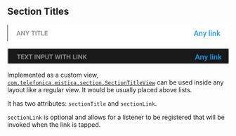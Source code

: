 ## Section Titles

<p align="left">
   <img src="../../../../../../../../doc/images/sections/section_title.png" />
</p>
<p align="left">
   <img src="../../../../../../../../doc/images/sections/section_title_dark.png" />
</p>

Implemented as a custom view, [`com.telefonica.mistica.section.SectionTitleView`](https://github.com/Telefonica/mistica-android/blob/master/library/src/main/java/com/telefonica/mistica/section/SectionTitleView.kt) can be used inside any layout like a regular view. It would be usually placed above lists.

It has two attributes: `sectionTitle` and `sectionLink`.

`sectionLink` is optional and allows for a listener to be registered that will be invoked when the link is tapped.
